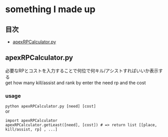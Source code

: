 # something I made up

## 目次
- [apexRPCalculator.py](##apexRPCalculator.py)

## apexRPCalculator.py
必要なRPとコストを入力することで何位で何キル/アシストすればいいか表示する  
get how many kill/assist and rank by enter the need rp and the cost
  
### usage
`python apexRPCalculator.py [need] [cost]`  
or  
```
import apexRPCalculator  
apexRPCalculator.getLeast([need], [cost]) # => return list [[place, kill/assist, rp] , ...]  
